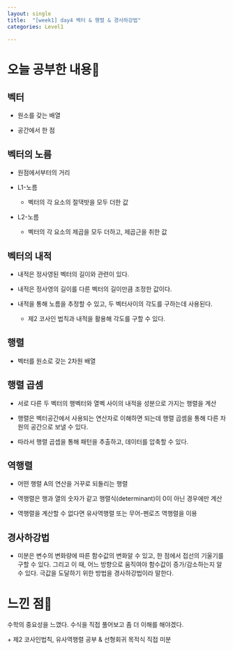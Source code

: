 ```yaml
---
layout: single
title:  "[week1] day4 벡터 & 행렬 & 경사하강법"
categories: Level1

---
```


# 오늘 공부한 내용📝

## 벡터

- 원소를 갖는 배열

- 공간에서 한 점

## 벡터의 노름

- 원점에서부터의 거리

- L1-노름
  
  - 벡터의 각 요소의 절댁밧을 모두 더한 값

- L2-노름
  
  - 벡터의 각 요소의 제곱을 모두 더하고, 제곱근을 취한 값

## 벡터의 내적

- 내적은 정사영된 벡터의 길이와 관련이 있다. 

- 내적은 정사영의 길이를 다른 벡터의 길이만큼 조정한 값이다. 

- 내적을 통해 노름을 추정할 수 있고, 두 벡터사이의 각도를 구하는데 사용된다.
  
  - 제2 코사인 법칙과 내적을 활용해 각도를 구할 수 있다.

## 행렬

- 벡터를 원소로 갖는 2차원 배열

## 행렬 곱셈

- 서로 다른 두 벡터의 행벡터와 열벡 사이의 내적을 성분으로 가지는 행렬을 계산

- 행렬은 벡터공간에서 사용되는 연산자로 이해하면 되는데 행렬 곱셈을 통해 다른 차원의 공간으로 보낼 수 있다.

- 따라서 행렬 곱셉을 통해 패턴을 추출하고, 데이터를 압축할 수 있다.

## 역행렬

- 어떤 행렬 A의 연산을 거꾸로 되돌리는 행렬

- 역행렬은 행과 열의 숫자가 같고 행렬식(determinant)이 0이 아닌 경우에만 계산

- 역행렬을 계산할 수 없다면 유사역행렬 또는 무어-펜로즈 역행렬을 이용

## 경사하강법

- 미분은 변수의 변화량에 따른 함수값의 변화알 수 있고, 한 점에서 접선의 기울기를 구할 수 있다. 그리고 이 때, 어느 방향으로 움직여야 함수값이 증가/감소하는지 알 수 있다. 극값을 도달하기 위한 방법을 경사하강법이라 말한다.

# 느낀 점🤔

수학의 중요성을 느꼈다. 수식을 직접 풀어보고 좀 더 이해를 해야겠다.

\+ 제2 코사인법칙, 유사역행렬 공부 & 선형회귀 목적식 직접 미분
